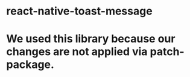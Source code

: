 # react-native-toast-message

# We used this library because our changes are not applied via patch-package.
